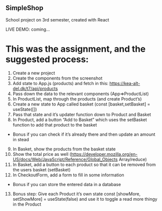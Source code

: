 ## SimpleShop

School project on 3rd semester, created with React

LIVE DEMO: coming...

# This was the assignment, and the suggested process:

1. Create a new project
2. Create the components from the screenshot
3. Add state to App.js (products) and fetch in this: https://kea-alt-del.dk/t7/api/products
4. Pass down the data to the relevant components (App=>ProductList)
5. In ProductList, map through the products (and create Product’s)
6. Create a new state to App called basket (const [basket,setBasket] = useState([])
7. Pass that state and it’s updater function down to Product and Basket
8. In Product, add a button “Add to Basket” which uses the setBasket function to add that product to the basket

- Bonus if you can check if it’s already there and then update an amount in stead

9. In Basket, show the products from the basket state
10. Show the total price as well (https://developer.mozilla.org/en-US/docs/Web/JavaScript/Reference/Global_Objects Array/reduce)
11. In Basket, add a button to each product so that it can be removed from the users basket (setBasket)
12. In CheckoutForm, add a form to fill in some information

- Bonus if you can store the entered data in a database

13. Bonus step: Give each Product it’s own state const [showMore, setShowMore] = useState(false) and use it to toggle a read more thingy in the Product
